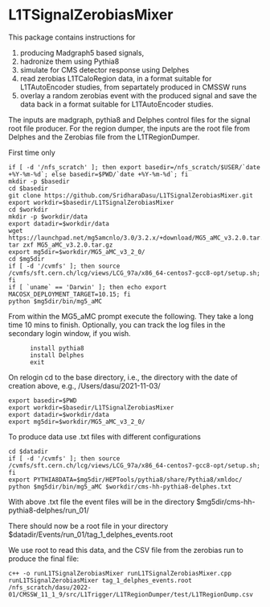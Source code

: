 # L1TSignalZerobiasMixer

This package contains instructions for
1) producing Madgraph5 based signals,
2) hadronize them using Pythia8
3) simulate for CMS detector response using Delphes
4) read zerobias L1TCaloRegion data, in a format suitable for L1TAutoEncoder studies, from separtately produced in CMSSW runs
5) overlay a random zerobias event with the produced signal and save the data back in a format suitable for L1TAutoEncoder studies.

The inputs are madgraph, pythia8 and Delphes control files for the signal root file producer. For the region dumper, the inputs are the root file from Delphes and the Zerobias file from the L1TRegionDumper.

First time only

```
if [ -d '/nfs_scratch' ]; then export basedir=/nfs_scratch/$USER/`date +%Y-%m-%d`; else basedir=$PWD/`date +%Y-%m-%d`; fi
mkdir -p $basedir
cd $basedir
git clone https://github.com/SridharaDasu/L1TSignalZerobiasMixer.git
export workdir=$basedir/L1TSignalZerobiasMixer
cd $workdir
mkdir -p $workdir/data
export datadir=$workdir/data
wget https://launchpad.net/mg5amcnlo/3.0/3.2.x/+download/MG5_aMC_v3.2.0.tar.gz
tar zxf MG5_aMC_v3.2.0.tar.gz 
export mg5dir=$workdir/MG5_aMC_v3_2_0/
cd $mg5dir
if [ -d '/cvmfs' ]; then source /cvmfs/sft.cern.ch/lcg/views/LCG_97a/x86_64-centos7-gcc8-opt/setup.sh; fi
if [ `uname` == 'Darwin' ]; then echo export MACOSX_DEPLOYMENT_TARGET=10.15; fi
python $mg5dir/bin/mg5_aMC
```

From within the MG5_aMC prompt execute the following. They take a long time 10 mins to finish.
Optionally, you can track the log files in the secondary login window, if you wish.

```
      install pythia8
      install Delphes
      exit
```

On relogin cd to the base directory, i.e., the directory with the date of creation above, e.g., /Users/dasu/2021-11-03/

```
export basedir=$PWD
export workdir=$basedir/L1TSignalZerobiasMixer
export datadir=$workdir/data
export mg5dir=$workdir/MG5_aMC_v3_2_0/
```

To produce data use  .txt files with different configurations

```
cd $datadir
if [ -d '/cvmfs' ]; then source /cvmfs/sft.cern.ch/lcg/views/LCG_97a/x86_64-centos7-gcc8-opt/setup.sh; fi
export PYTHIA8DATA=$mg5dir/HEPTools/pythia8/share/Pythia8/xmldoc/
python $mg5dir/bin/mg5_aMC $workdir/cms-hh-pythia8-delphes.txt
```

With above .txt file the event files will be in the directory $mg5dir/cms-hh-pythia8-delphes/run_01/

There should now be a root file in your directory $datadir/Events/run_01/tag_1_delphes_events.root

We use root to read this data, and the CSV file from the zerobias run to produce the final file:

```
c++ -o runL1TSignalZerobiasMixer runL1TSignalZerobiasMixer.cpp
runL1TSignalZerobiasMixer tag_1_delphes_events.root /nfs_scratch/dasu/2022-01/CMSSW_11_1_9/src/L1Trigger/L1TRegionDumper/test/L1TRegionDump.csv 
```


